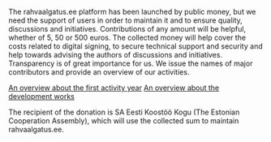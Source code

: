 The rahvaalgatus.ee platform has been launched by public money, but we need the support of users in order to maintain it and to ensure quality, discussions and initiatives. Contributions of any amount will be helpful, whether of 5, 50 or 500 euros. The collected money will help cover the costs related to digital signing, to secure technical support and security and help towards advising the authors of discussions and initiatives. Transparency is of great importance for us. We issue the names of major contributors and provide an overview of our activities.

[An overview about the first activity year](http://help.rahvaalgatus.ee/abi/rahvaalgatusveebi-esitlus)
[An overview about the development works](https://github.com/rahvaalgatus/rahvaalgatus/projects/4)

The recipient of the donation is SA Eesti Koostöö Kogu (The Estonian Cooperation Assembly), which will use the collected sum to maintain rahvaalgatus.ee.
